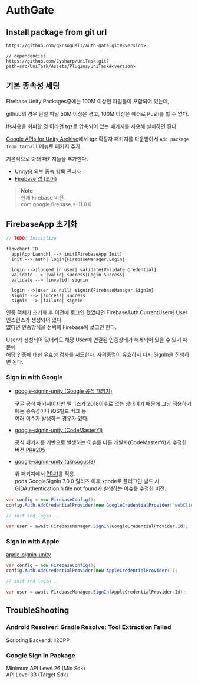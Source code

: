﻿# AuthGate

## Install package from git url

```
https://github.com/qkrsogusl3/auth-gate.git#<version>

// dependencies
https://github.com/Cysharp/UniTask.git?path=src/UniTask/Assets/Plugins/UniTask#<version>
```

## 기본 종속성 세팅

Firebase Unity Packages중에는 100M 이상인 파일들이 포함되어 있는데,

github의 경우 단일 파일 50M 이상은 경고, 100M 이상은 에러로 Push를 할 수 없다.

lfs사용을 회피할 것 이라면 tgz로 압축되어 있는 패키지를 사용해 설치하면 된다.

[Google APIs for Unity Archive](https://developers.google.com/unity/archive?hl=ko#firebase)에서 tgz 확장자 패키지를
다운받아서 `Add package from tarball` 메뉴로 패키지 추가.

기본적으로 아래 패키지들을 추가한다.

* [Unity용 외부 종속 항목 관리자](https://developers.google.com/unity/archive?hl=ko#tools)
* [Firebase 앱 (코어)](https://developers.google.com/unity/archive?hl=ko#firebase_app_core)

> **Note**  
> 현재 Firebase 버전  
> com.google.firebase.*-11.0.0

## FirebaseApp 초기화

```csharp
// TODO: Initialize
```

```mermaid
flowchart TD
  app[App Launch] --> init[FirebaseApp Init]
  init -->|auth| login{FirebaseManager.Login}

  login -->|logged in user| validate{Validate Credential}
  validate --> |valid| success[Login Success]
  validate --> |invalid| signin
  
  login -->|user is null| signin{FirebaseManager.SignIn}
  signin --> |success| success
  signin --> |failure| signin
```

인증 객체가 초기화 후 이전에 로그인 했었다면 FirebaseAuth.CurrentUser에 User인스턴스가 생성되어 있다.  
없다면 인증방식을 선택해 Firebase에 로그인 한다.

User가 생성되어 있더라도 해당 User에 연결된 인증상태가 해제되어 있을 수 있기 때문에  
해당 인증에 대한 유효성 검사를 시도한다. 자격증명이 유효하지 다시 SignIn을 진행하면 된다.

### Sign in with Google

* [google-signin-unity (Google 공식 패키지)](https://github.com/googlesamples/google-signin-unity)

  구글 공식 패키지이지만 릴리즈가 2018이후로 없는 상태이기 때문에 그냥 적용하기에는 종속성이나 iOS빌드 버그 등  
  여러 이슈가 발생하는 경우가 있다.

* [google-signin-unity (CodeMasterYi)](https://github.com/CodeMasterYi/google-signin-unity)

  공식 패키지를 기반으로 발생하는 이슈를 다른 개발자(CodeMasterYi)가 수정한
  버전 [PR#205](https://github.com/googlesamples/google-signin-unity/pull/205)

* [google-signin-unity (qkrsogusl3)](https://github.com/qkrsogusl3/google-signin-unity)

  위 패키지에서 [PR#1](https://github.com/CodeMasterYi/google-signin-unity/pull/1)를 적용.  
  pods GoogleSignIn 7.0.0 릴리즈 이후 xcode로 플러그인 빌드 시 GIDAuthentication.h file not found가 발생하는 이슈를 수정한 버전.

```csharp
var config = new FirebaseConfig();
config.Auth.AddCredentialProvider(new GoogleCredentialProvider("webClientId"));

// init and login...

var user = await FirebaseManager.SignIn(GoogleCredentialProvider.Id);
```

### Sign in with Apple

[apple-signin-unity](https://github.com/lupidan/apple-signin-unity)

```csharp
var config = new FirebaseConfig();
config.Auth.AddCredentialProvider(new AppleCredentialProvider());

// init and login...

var user = await FirebaseManager.SignIn(AppleCredentialProvider.Id);
```

## TroubleShooting

### Android Resolver: Gradle Resolve: Tool Extraction Failed

Scripting Backend: il2CPP

### Google Sign In Package

Minimum API Level 26 (Min Sdk)  
API Level 33 (Target Sdk)